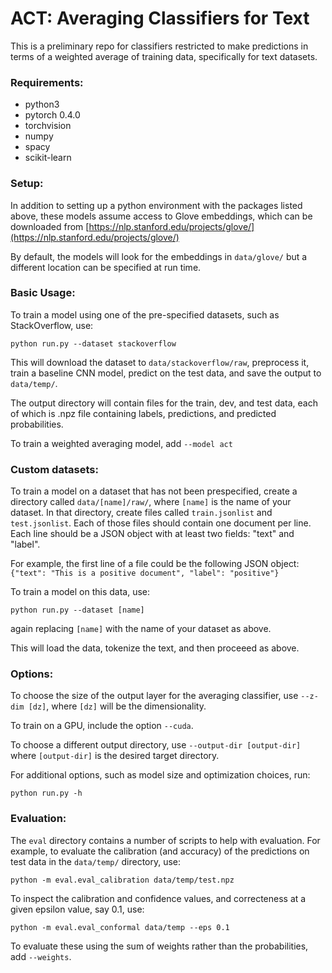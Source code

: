 # ACT: Averaging Classifiers for Text

This is a preliminary repo for classifiers restricted to make predictions in terms of a weighted average of training data, specifically for text datasets.

### Requirements:

- python3
- pytorch 0.4.0
- torchvision
- numpy
- spacy
- scikit-learn

### Setup:

In addition to setting up a python environment with the packages listed above, these models assume access to Glove embeddings, which can be downloaded from [https://nlp.stanford.edu/projects/glove/](https://nlp.stanford.edu/projects/glove/)

By default, the models will look for the embeddings in `data/glove/` but a different location can be specified at run time.

### Basic Usage:

To train a model using one of the pre-specified datasets, such as StackOverflow, use:

`python run.py --dataset stackoverflow`

This will download the dataset to `data/stackoverflow/raw`, preprocess it, train a baseline CNN model, predict on the test data, and save the output to `data/temp/`.

The output directory will contain files for the train, dev, and test data, each of which is .npz file containing labels, predictions, and predicted probabilities.

To train a weighted averaging model, add `--model act`

### Custom datasets:

To train a model on a dataset that has not been prespecified, create a directory called `data/[name]/raw/`, where `[name]` is the name of your dataset. In that directory, create files called `train.jsonlist` and `test.jsonlist`. Each of those files should contain one document per line. Each line should be a JSON object with at least two fields: "text" and "label".

For example, the first line of a file could be the following JSON object:
`{"text": "This is a positive document", "label": "positive"}`

To train a model on this data, use:

`python run.py --dataset [name]`

again replacing `[name]` with the name of your dataset as above.

This will load the data, tokenize the text, and then proceeed as above.

### Options:

To choose the size of the output layer for the averaging classifier, use `--z-dim [dz]`, where `[dz]` will be the dimensionality.

To train on a GPU, include the option `--cuda`.

To choose a different output directory, use `--output-dir [output-dir]` where `[output-dir]` is the desired target directory.

For additional options, such as model size and optimization choices, run:

`python run.py -h`

### Evaluation:

The `eval` directory contains a number of scripts to help with evaluation. For example, to evaluate the calibration (and accuracy) of the predictions on test data in the `data/temp/` directory, use:

`python -m eval.eval_calibration data/temp/test.npz`

To inspect the calibration and confidence values, and correcteness at a given epsilon value, say 0.1, use:

`python -m eval.eval_conformal data/temp --eps 0.1`

To evaluate these using the sum of weights rather than the probabilities, add `--weights`.